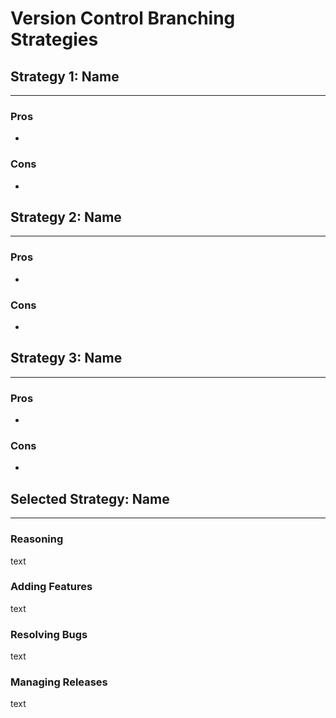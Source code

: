 # Version Control Branching Strategies <br />


## Strategy 1: Name
---

### Pros
-
### Cons
-
## Strategy 2: Name
---

### Pros
-
### Cons
-

## Strategy 3: Name
---

### Pros
-
### Cons
-

## Selected Strategy: Name
---

### Reasoning
text

### Adding Features
text

### Resolving Bugs
text 

### Managing Releases
text




